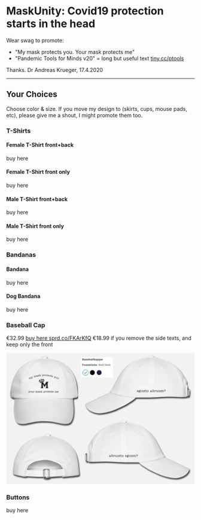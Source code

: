 # MaskUnity: Covid19 protection starts in the head
Wear swag to promote:

* "My mask protects you. Your mask protects me"
* "Pandemic Tools for Minds v20" = long but useful text [tiny.cc/ptools](http://tiny.cc/ptools) 

Thanks. Dr Andreas Krueger, 17.4.2020

---

## Your Choices
Choose color & size. If you move my design to (skirts, cups, mouse pads, etc), please give me a shout, I might promote them too.

### T-Shirts 

#### Female T-Shirt front+back

buy here 

#### Female T-Shirt front only

buy here 

#### Male T-Shirt front+back

buy here 

#### Male T-Shirt front only

buy here 

### Bandanas

#### Bandana

buy here 

#### Dog Bandana

buy here 

### Baseball Cap

€32.99 [buy here sprd.co/FKArKfQ](https://sprd.co/FKArKfQ)
€18.99 if you remove the side texts, and keep only the front

![baseballcap](pics/baseballcap.png)

### Buttons

buy here 
 
